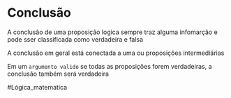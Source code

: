 # Conclusão

A conclusão de uma proposição logica sempre traz alguma infomarção e pode sser classificada como verdadeira e falsa

A conclusão em geral está conectada a uma ou proposições intermediárias

Em um `argumento valido` se todas as proposições forem verdadeiras, a conclusão também será verdadeira 

#Lógica_matematica 